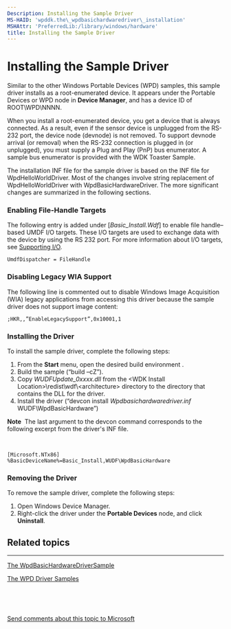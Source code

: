 ```yaml
---
Description: Installing the Sample Driver
MS-HAID: 'wpddk.the\_wpdbasichardwaredriver\_installation'
MSHAttr: 'PreferredLib:/library/windows/hardware'
title: Installing the Sample Driver
---
```


# Installing the Sample Driver


Similar to the other Windows Portable Devices (WPD) samples, this sample driver installs as a root-enumerated device. It appears under the Portable Devices or WPD node in **Device Manager**, and has a device ID of ROOT\\WPD\\NNNN.

When you install a root-enumerated device, you get a device that is always connected. As a result, even if the sensor device is unplugged from the RS-232 port, the device node (devnode) is not removed. To support devnode arrival (or removal) when the RS-232 connection is plugged in (or unplugged), you must supply a Plug and Play (PnP) bus enumerator. A sample bus enumerator is provided with the WDK Toaster Sample.

The installation INF file for the sample driver is based on the INF file for WpdHelloWorldDriver. Most of the changes involve string replacement of WpdHelloWorldDriver with WpdBasicHardwareDriver. The more significant changes are summarized in the following sections.

### <span id="Enabling_File-Handle_Targets"></span><span id="enabling_file-handle_targets"></span><span id="ENABLING_FILE-HANDLE_TARGETS"></span>Enabling File-Handle Targets

The following entry is added under \[*Basic\_Install.Wdf*\] to enable file handle–based UMDF I/O targets. These I/O targets are used to exchange data with the device by using the RS 232 port. For more information about I/O targets, see [Supporting I/O](the-wpdbasichardwaredriver-supporting-io.md).

```
UmdfDispatcher = FileHandle
```

### <span id="Disabling_Legacy_WIA_Support"></span><span id="disabling_legacy_wia_support"></span><span id="DISABLING_LEGACY_WIA_SUPPORT"></span>Disabling Legacy WIA Support

The following line is commented out to disable Windows Image Acquisition (WIA) legacy applications from accessing this driver because the sample driver does not support image content:

```
;HKR,,”EnableLegacySupport”,0x10001,1
```

### <span id="Installing_the_Driver"></span><span id="installing_the_driver"></span><span id="INSTALLING_THE_DRIVER"></span>Installing the Driver

To install the sample driver, complete the following steps:

1.  From the **Start** menu, open the desired build environment .
2.  Build the sample (“build –cZ”).
3.  Copy *WUDFUpdate\_0xxxx.dll* from the &lt;WDK Install Location&gt;\\redist\\wdf\\&lt;architecture&gt; directory to the directory that contains the DLL for the driver.
4.  Install the driver (“devcon install *Wpdbasichardwaredriver.inf* WUDF\\WpdBasicHardware”)

**Note**  The last argument to the devcon command corresponds to the following excerpt from the driver's INF file.

 

```ManagedCPlusPlus
[Microsoft.NTx86]
%BasicDeviceName%=Basic_Install,WUDF\WpdBasicHardware
```

### <span id="Removing_the_Driver"></span><span id="removing_the_driver"></span><span id="REMOVING_THE_DRIVER"></span>Removing the Driver

To remove the sample driver, complete the following steps:

1.  Open Windows Device Manager.
2.  Right-click the driver under the **Portable Devices** node, and click **Uninstall**.

## <span id="related_topics"></span>Related topics


****
[The WpdBasicHardwareDriverSample](the-wpdbasichardwaredriver-sample.md)

[The WPD Driver Samples](the-wpd-driver-samples.md)

 

 

[Send comments about this topic to Microsoft](mailto:wsddocfb@microsoft.com?subject=Documentation%20feedback%20[wpd_dk\wpddk]:%20Installing%20the%20Sample%20Driver%20%20RELEASE:%20%281/5/2017%29&body=%0A%0APRIVACY%20STATEMENT%0A%0AWe%20use%20your%20feedback%20to%20improve%20the%20documentation.%20We%20don't%20use%20your%20email%20address%20for%20any%20other%20purpose,%20and%20we'll%20remove%20your%20email%20address%20from%20our%20system%20after%20the%20issue%20that%20you're%20reporting%20is%20fixed.%20While%20we're%20working%20to%20fix%20this%20issue,%20we%20might%20send%20you%20an%20email%20message%20to%20ask%20for%20more%20info.%20Later,%20we%20might%20also%20send%20you%20an%20email%20message%20to%20let%20you%20know%20that%20we've%20addressed%20your%20feedback.%0A%0AFor%20more%20info%20about%20Microsoft's%20privacy%20policy,%20see%20http://privacy.microsoft.com/default.aspx. "Send comments about this topic to Microsoft")




